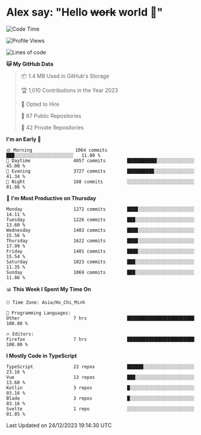 # Alex say: "Hello ~~work~~ world 🐾"

<!--START_SECTION:waka-->
![Code Time](http://img.shields.io/badge/Code%20Time-1%2C062%20hrs%2022%20mins-blue)

![Profile Views](http://img.shields.io/badge/Profile%20Views-1-blue)

![Lines of code](https://img.shields.io/badge/From%20Hello%20World%20I%27ve%20Written-5.3%20million%20lines%20of%20code-blue)

**🐱 My GitHub Data** 

> 📦 1.4 MB Used in GitHub's Storage 
 > 
> 🏆 1,010 Contributions in the Year 2023
 > 
> 💼 Opted to Hire
 > 
> 📜 67 Public Repositories 
 > 
> 🔑 42 Private Repositories 
 > 
**I'm an Early 🐤** 

```text
🌞 Morning                1064 commits        ███░░░░░░░░░░░░░░░░░░░░░░   11.80 % 
🌆 Daytime                4057 commits        ███████████░░░░░░░░░░░░░░   45.00 % 
🌃 Evening                3727 commits        ██████████░░░░░░░░░░░░░░░   41.34 % 
🌙 Night                  168 commits         ░░░░░░░░░░░░░░░░░░░░░░░░░   01.86 % 
```
📅 **I'm Most Productive on Thursday** 

```text
Monday                   1272 commits        ████░░░░░░░░░░░░░░░░░░░░░   14.11 % 
Tuesday                  1226 commits        ███░░░░░░░░░░░░░░░░░░░░░░   13.60 % 
Wednesday                1403 commits        ████░░░░░░░░░░░░░░░░░░░░░   15.56 % 
Thursday                 1622 commits        ████░░░░░░░░░░░░░░░░░░░░░   17.99 % 
Friday                   1401 commits        ████░░░░░░░░░░░░░░░░░░░░░   15.54 % 
Saturday                 1023 commits        ███░░░░░░░░░░░░░░░░░░░░░░   11.35 % 
Sunday                   1069 commits        ███░░░░░░░░░░░░░░░░░░░░░░   11.86 % 
```


📊 **This Week I Spent My Time On** 

```text
🕑︎ Time Zone: Asia/Ho_Chi_Minh

💬 Programming Languages: 
Other                    7 hrs               █████████████████████████   100.00 % 

🔥 Editors: 
Firefox                  7 hrs               █████████████████████████   100.00 % 
```

**I Mostly Code in TypeScript** 

```text
TypeScript               22 repos            ██████░░░░░░░░░░░░░░░░░░░   23.16 % 
Vue                      13 repos            ███░░░░░░░░░░░░░░░░░░░░░░   13.68 % 
Kotlin                   3 repos             █░░░░░░░░░░░░░░░░░░░░░░░░   03.16 % 
Blade                    3 repos             █░░░░░░░░░░░░░░░░░░░░░░░░   03.16 % 
Svelte                   1 repo              ░░░░░░░░░░░░░░░░░░░░░░░░░   01.05 % 
```




 Last Updated on 24/12/2023 19:14:30 UTC
<!--END_SECTION:waka-->
